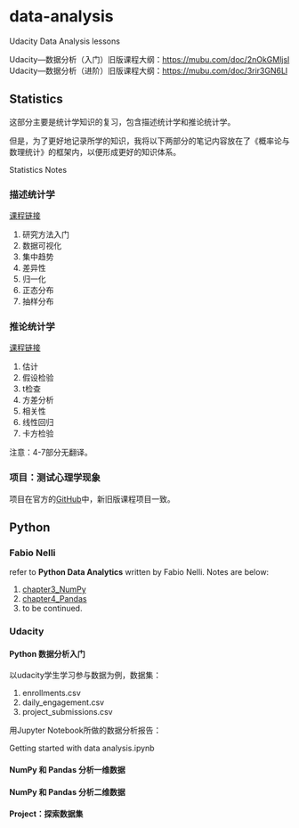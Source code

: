# data-analysis

Udacity Data Analysis lessons

Udacity—数据分析（入门）旧版课程大纲：https://mubu.com/doc/2nOkGMljsl
Udacity—数据分析（进阶）旧版课程大纲：https://mubu.com/doc/3rir3GN6Ll

## Statistics

这部分主要是统计学知识的复习，包含描述统计学和推论统计学。

但是，为了更好地记录所学的知识，我将以下两部分的笔记内容放在了《概率论与数理统计》的框架内，以便形成更好的知识体系。

Statistics Notes

### 描述统计学

[课程链接](https://cn.udacity.com/course/intro-to-descriptive-statistics--ud827)

1. 研究方法入门
2. 数据可视化
3. 集中趋势
4. 差异性
5. 归一化
6. 正态分布
7. 抽样分布

### 推论统计学

[课程链接](https://classroom.udacity.com/courses/ud201)

1. 估计
2. 假设检验
3. t检查
4. 方差分析
5. 相关性
6. 线性回归
7. 卡方检验

注意：4-7部分无翻译。

### 项目：测试心理学现象

项目在官方的[GitHub](https://github.com/udacity/new-dand-advanced-china/blob/master/%E6%A3%80%E9%AA%8C%E5%BF%83%E7%90%86%E5%AD%A6%E7%8E%B0%E8%B1%A1/%E7%BB%9F%E8%AE%A1%E5%AD%A6%EF%BC%9A%E6%A3%80%E9%AA%8C%E5%BF%83%E7%90%86%E5%AD%A6%E7%8E%B0%E8%B1%A1.md)中，新旧版课程项目一致。

## Python

### Fabio Nelli

refer to __Python Data Analytics__ written by Fabio Nelli. Notes are below:

1. [chapter3_NumPy](https://github.com/agoclover/data-analysis/blob/master/notes_chapter3_numpy.md#3-numpy%E5%BA%93)
2. [chapter4_Pandas](https://github.com/agoclover/data-analysis/blob/master/notes_chapter4_pandas.md#4-pandas)
3. to be continued.

### Udacity

#### Python 数据分析入门

以udacity学生学习参与数据为例，数据集：

1. enrollments.csv
2. daily_engagement.csv
3. project_submissions.csv

用Jupyter Notebook所做的数据分析报告：

Getting started with data analysis.ipynb

#### NumPy 和 Pandas 分析一维数据

#### NumPy 和 Pandas 分析二维数据

#### Project：探索数据集
